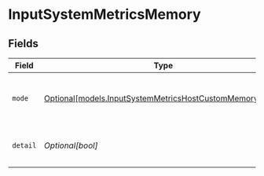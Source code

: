 # InputSystemMetricsMemory


## Fields

| Field                                                                                                          | Type                                                                                                           | Required                                                                                                       | Description                                                                                                    |
| -------------------------------------------------------------------------------------------------------------- | -------------------------------------------------------------------------------------------------------------- | -------------------------------------------------------------------------------------------------------------- | -------------------------------------------------------------------------------------------------------------- |
| `mode`                                                                                                         | [Optional[models.InputSystemMetricsHostCustomMemoryMode]](../models/inputsystemmetricshostcustommemorymode.md) | :heavy_minus_sign:                                                                                             | Select the level of detail for memory metrics                                                                  |
| `detail`                                                                                                       | *Optional[bool]*                                                                                               | :heavy_minus_sign:                                                                                             | Generate metrics for all memory states                                                                         |